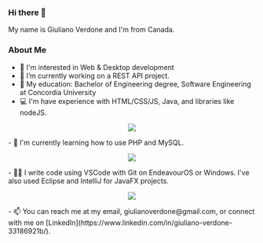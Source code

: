 ### Hi there 👋

My name is Giuliano Verdone and I'm from Canada.

### About Me

- 👀 I'm interested in Web & Desktop development 
- 🔭 I’m currently working on a REST API project.
- 💬 My education: Bachelor of Engineering degree, Software Engineering at Concordia University
- 💻 I'm have experience with HTML/CSS/JS, Java, and libraries like nodeJS.
<p align="center">
  <a href="https://skillicons.dev">
    <img src="https://skillicons.dev/icons?i=html,css,js,java,nodejs" />
  </a>
</p>
- 🌱 I'm currently learning how to use PHP and MySQL.
<p align="center">
  <a href="https://skillicons.dev">
    <img src="https://skillicons.dev/icons?i=php,mysql" />
  </a>
</p>
- 👨‍💻 I write code using VSCode with Git on EndeavourOS or Windows. I've also used Eclipse and IntelliJ for JavaFX projects. 
<p align="center">
  <a href="https://skillicons.dev">
    <img src="https://skillicons.dev/icons?i=vscode,git,linux,eclipse,idea" />
  </a>
</p>
- 📫 You can reach me at my email, giulianoverdone@gmail.com, or connect with me on [LinkedIn](https://www.linkedin.com/in/giuliano-verdone-33186921b/).
